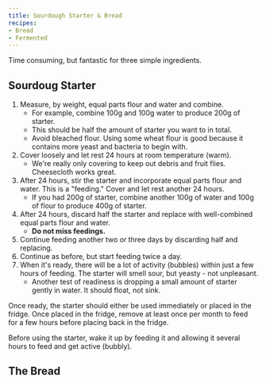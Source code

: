 ```yaml
---
title: Sourdough Starter & Bread
recipes:
- Bread
- Fermented
---
```


Time consuming, but fantastic for three simple ingredients.

## Sourdoug Starter

1. Measure, by weight, equal parts flour and water and combine.
    * For example, combine 100g and 100g water to produce 200g of starter.
    * This should be half the amount of starter you want to in total.
    * Avoid bleached flour. Using some wheat flour is good because it contains more yeast and bacteria to begin with.
2. Cover loosely and let rest 24 hours at room temperature (warm).
    * We're really only covering to keep out debris and fruit flies. Cheesecloth works great.
3. After 24 hours, stir the starter and incorporate  equal parts flour and water. This is a "feeding." Cover and let rest another 24 hours.
    * If you had 200g of starter, combine another 100g of water and 100g of flour to produce 400g of starter.
4. After 24 hours, discard half the starter and replace with well-combined equal parts flour and water.
    * **Do not miss feedings.**
5. Continue feeding another two or three days by discarding half and replacing.
6. Continue as before, but start feeding twice a day.
7. When it's ready, there will be a lot of activity (bubbles) within just a few hours of feeding. The starter will smell sour, but yeasty - not unpleasant.
    * Another test of readiness is dropping a small amount of starter gently in water. It should float, not sink.

Once ready, the starter should either be used immediately or placed in the fridge. Once placed in the fridge, remove at least once per month to feed for a few hours before placing back in the fridge.

Before using the starter, wake it up by feeding it and allowing it several hours to feed and get active (bubbly).

## The Bread